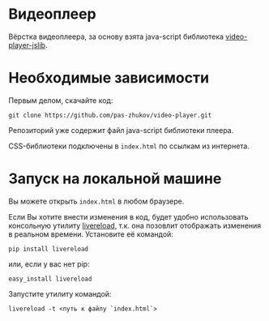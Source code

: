 # Видеоплеер

Вёрстка видеоплеера, за основу взята java-script библиотека [video-player-jslib](https://github.com/devmanorg/video-player-jslib).

# Необходимые зависимости

Первым делом, скачайте код:

```shell
git clone https://github.com/pas-zhukov/video-player.git
```

Репозиторий уже содержит файл java-script библиотеки плеера.

CSS-библиотеки подключены в `index.html` по ссылкам из интернета.

# Запуск на локальной машине

Вы можете открыть `index.html` в любом браузере.

Если Вы хотите внести изменения в код, будет удобно использовать консольную утилиту [livereload](https://livereload.readthedocs.io/en/stable/), т.к. она позовлит отображать изменения в реальном времени. Установите её командой:

```shell
pip install livereload
```
или, если у вас нет pip:

```shell
easy_install livereload
```

Запустите утилиту командой:

```shell
livereload -t <путь к файлу `index.html`>
```
